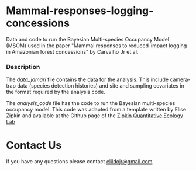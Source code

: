 # Mammal-responses-logging-concessions

Data and code to run the Bayesian Multi-species Occupancy Model (MSOM) used in the paper "Mammal responses to reduced-impact logging in Amazonian forest concessions" by Carvalho Jr et al.

### Description

The *data_jamari* file contains the data for the analysis. This include camera-trap data (species detection histories) and site and sampling covariates in the format required by the analysis code.

The *analysis_code* file has the code to run the Bayesian multi-species occupancy model. This code was adapted from a template written by Elise Zipkin and available at the Github page of the [Zipkin Quantitative Ecology Lab](https://github.com/zipkinlab/Community_model_examples-covariate_model/blob/master/covariate%20model%20code.r)


# Contact Us
If you have any questions please contact <elildojr@gmail.com>
